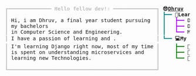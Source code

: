 <pre style="font-family:'Space Mono','DejaVu Sans Mono',consolas,'Courier New',monospace"><span style="color: #c0c0c0; text-decoration-color: #c0c0c0">┏━━━━━━━━━━━━━━ </span><span style="color: #c0c0c0; text-decoration-color: #c0c0c0; font-weight: bold">Hello fellow dev!✌️</span><span style="color: #c0c0c0; text-decoration-color: #c0c0c0"> ━━━━━━━━━━━━━━┓</span> <span style="font-weight: bold">😎️</span><span style="font-weight: bold"><a href="https://www.linkedin.com/in/dhruv-r-a87564183/">Dhruv</a></span>                  
<span style="color: #c0c0c0; text-decoration-color: #c0c0c0">┃</span>                                                <span style="color: #c0c0c0; text-decoration-color: #c0c0c0">┃</span> <span style="color: #008080; text-decoration-color: #008080">┣━━ </span><span style="font-weight: bold">🐍️Learning Python</span>    
<span style="color: #c0c0c0; text-decoration-color: #c0c0c0">┃</span> Hi, i am Dhruv, a final year student pursuing  <span style="color: #c0c0c0; text-decoration-color: #c0c0c0">┃</span> <span style="color: #008080; text-decoration-color: #008080">┃   </span><span style="color: #af00ff; text-decoration-color: #af00ff">┣━━ </span>Django           
<span style="color: #c0c0c0; text-decoration-color: #c0c0c0">┃</span> my bachelors                                   <span style="color: #c0c0c0; text-decoration-color: #c0c0c0">┃</span> <span style="color: #008080; text-decoration-color: #008080">┃   </span><span style="color: #af00ff; text-decoration-color: #af00ff">┣━━ </span>DevOps           
<span style="color: #c0c0c0; text-decoration-color: #c0c0c0">┃</span> in Computer Science and Engineering.           <span style="color: #c0c0c0; text-decoration-color: #c0c0c0">┃</span> <span style="color: #008080; text-decoration-color: #008080">┃   </span><span style="color: #af00ff; text-decoration-color: #af00ff">┗━━ </span>ML               
<span style="color: #c0c0c0; text-decoration-color: #c0c0c0">┃</span> I have a passion of learning and .             <span style="color: #c0c0c0; text-decoration-color: #c0c0c0">┃</span> <span style="color: #008080; text-decoration-color: #008080">┗━━ </span><span style="font-weight: bold">💻️My projects</span>        
<span style="color: #c0c0c0; text-decoration-color: #c0c0c0">┃</span> I&#x27;m learning Django right now, most of my time <span style="color: #c0c0c0; text-decoration-color: #c0c0c0">┃</span> <span style="color: #008080; text-decoration-color: #008080">    </span><span style="color: #008000; text-decoration-color: #008000">┣━━ </span>🌟️<a href="https://github.com/ogdhruv/hirethemv2">Hire Them</a>      
<span style="color: #c0c0c0; text-decoration-color: #c0c0c0">┃</span> is spent on understanding microservices and    <span style="color: #c0c0c0; text-decoration-color: #c0c0c0">┃</span> <span style="color: #008080; text-decoration-color: #008080">    </span><span style="color: #008000; text-decoration-color: #008000">┣━━ </span>🌟️<a href="https://github.com/ogdhruv/duptwt">DuplexTwT (API)</a>
<span style="color: #c0c0c0; text-decoration-color: #c0c0c0">┃</span> learning new Technologies.                     <span style="color: #c0c0c0; text-decoration-color: #c0c0c0">┃</span> <span style="color: #008080; text-decoration-color: #008080">    </span><span style="color: #008000; text-decoration-color: #008000">┗━━ </span>🌟️<a href="https://github.com/ogdhruv/faster-kid">FasterKid</a>      
<span style="color: #c0c0c0; text-decoration-color: #c0c0c0">┃</span>                                                <span style="color: #c0c0c0; text-decoration-color: #c0c0c0">┃</span>                          
<span style="color: #c0c0c0; text-decoration-color: #c0c0c0">┗━━━━━━━━━━━━━━━━━━━━━━━━━━━━━━━━━━━━━━━━━━━━━━━━┛</span>                          
</pre>
